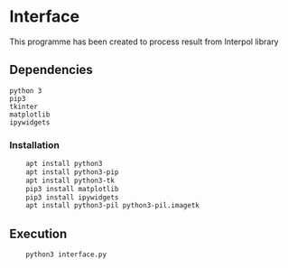 # Interface

This programme has been created to process result from Interpol library

## Dependencies

	python 3
	pip3
	tkinter
	matplotlib
	ipywidgets

### Installation
```bash
	apt install python3
	apt install python3-pip
	apt install python3-tk
	pip3 install matplotlib
	pip3 install ipywidgets
	apt install python3-pil python3-pil.imagetk
```

## Execution
```bash
	python3 interface.py
```
